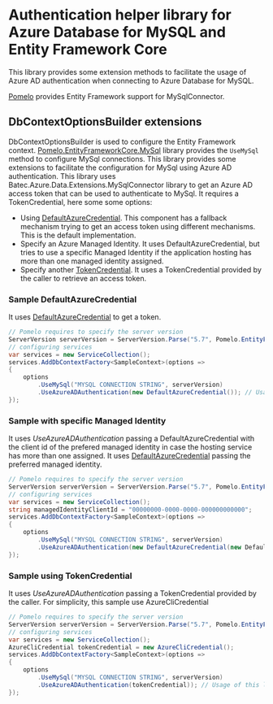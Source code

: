 # Authentication helper library for Azure Database for MySQL and Entity Framework Core

This library provides some extension methods to facilitate the usage of Azure AD authentication when connecting to Azure Database for MySQL.

[Pomelo](https://github.com/PomeloFoundation/Pomelo.EntityFrameworkCore.MySql) provides Entity Framework support for MySqlConnector.

## DbContextOptionsBuilder extensions

DbContextOptionsBuilder is used to configure the Entity Framework context. [Pomelo.EntityFrameworkCore.MySql](https://github.com/PomeloFoundation/Pomelo.EntityFrameworkCore.MySql) library provides the `UseMySql` method to configure MySql connections. This library provides some extensions to facilitate the configuration for MySql using Azure AD authentication.
This library uses Batec.Azure.Data.Extensions.MySqlConnector library to get an Azure AD access token that can be used to authenticate to MySql. It requires a TokenCredential, here some some options:
* Using [DefaultAzureCredential](https://learn.microsoft.com/en-us/dotnet/api/azure.identity.defaultazurecredential?view=azure-dotnet). This component has a fallback mechanism trying to get an access token using different mechanisms. This is the default implementation.
* Specify an Azure Managed Identity. It uses DefaultAzureCredential, but tries to use a specific Managed Identity if the application hosting has more than one managed identity assigned.
* Specify another [TokenCredential](https://learn.microsoft.com/en-us/dotnet/api/azure.core.tokencredential?view=azure-dotnet). It uses a TokenCredential provided by the caller to retrieve an access token.

### Sample DefaultAzureCredential

It uses [DefaultAzureCredential](https://learn.microsoft.com/en-us/dotnet/api/azure.identity.defaultazurecredential?view=azure-dotnet) to get a token.

```csharp
// Pomelo requires to specify the server version
ServerVersion serverVersion = ServerVersion.Parse("5.7", Pomelo.EntityFrameworkCore.MySql.Infrastructure.ServerType.MySql);
// configuring services
var services = new ServiceCollection();
services.AddDbContextFactory<SampleContext>(options =>
{
    options
        .UseMySql("MYSQL CONNECTION STRING", serverVersion)
        .UseAzureADAuthentication(new DefaultAzureCredential()); // Usage of this library
});
```

### Sample with specific Managed Identity

It uses _UseAzureADAuthentication_ passing a DefaultAzureCredential with the client id of the prefered managed identity in case the hosting service has more than one assigned. It uses [DefaultAzureCredential](https://learn.microsoft.com/en-us/dotnet/api/azure.identity.defaultazurecredential?view=azure-dotnet) passing the preferred managed identity.

```csharp
// Pomelo requires to specify the server version
ServerVersion serverVersion = ServerVersion.Parse("5.7", Pomelo.EntityFrameworkCore.MySql.Infrastructure.ServerType.MySql);
// configuring services
var services = new ServiceCollection();
string managedIdentityClientId = "00000000-0000-0000-000000000000";
services.AddDbContextFactory<SampleContext>(options =>
{
    options
        .UseMySql("MYSQL CONNECTION STRING", serverVersion)
        .UseAzureADAuthentication(new DefaultAzureCredential(new DefaultAzureCredentialOptions { ManagedIdentityClientId = managedIdentityClientId })); // Usage of this library
});
```

### Sample using TokenCredential

It uses _UseAzureADAuthentication_ passing a TokenCredential provided by the caller. For simplicity, this sample use AzureCliCredential

```csharp
// Pomelo requires to specify the server version
ServerVersion serverVersion = ServerVersion.Parse("5.7", Pomelo.EntityFrameworkCore.MySql.Infrastructure.ServerType.MySql);
// configuring services
var services = new ServiceCollection();
AzureCliCredential tokenCredential = new AzureCliCredential();
services.AddDbContextFactory<SampleContext>(options =>
{
    options
        .UseMySql("MYSQL CONNECTION STRING", serverVersion)
        .UseAzureADAuthentication(tokenCredential)); // Usage of this library
});
```